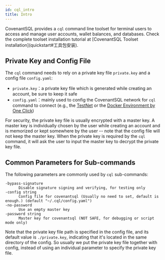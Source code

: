 ```yaml
---
id: cql_intro
title: Intro
---
```

CovenantSQL provides a `cql` command line toolset for terminal users to access and manage user accounts, wallet balances, and databases. Check the complete toolset installation tutorial at \[CovenantSQL Toolset installation\](quickstart#工具包安装).

## Private Key and Config File

The `cql` command needs to rely on a private key file `private.key` and a config file `config.yaml`:

- `private.key`：a private key file which is generated while creating an account, be sure to keep it safe
- `config.yaml`：mainly used to config the CovenantSQL network for `cql` command to connect (e.g., the [TestNet](quickstart) or the [Docker Environment by One Click](deployment))

For security, the private key file is usually encrypted with a master key. A master key is individually chosen by the user while creating an account and is memorized or kept somewhere by the user -- note that the config file will not keep the master key. When the private key is required by the `cql` command, it will ask the user to input the master key to decrypt the private key file.

## Common Parameters for Sub-commands

The following parameters are commonly used by `cql` sub-commands:

    -bypass-signature
          Disable signature signing and verifying, for testing only
    -config string
          Config file for covenantsql (Usually no need to set, default is enough.) (default "~/.cql/config.yaml")
    -no-password
          Use an empty master key
    -password string
          Master key for covenantsql (NOT SAFE, for debugging or script mode only)
    

Note that the private key file path is specified in the config file, and its default value is `./private.key`, indicating that it's located in the same directory of the config. So usually we put the private key file together with config, instead of using an individual parameter to specify the private key file.